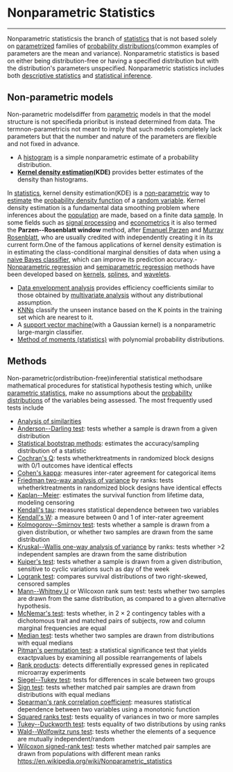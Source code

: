 # Nonparametric Statistics

---

Nonparametric statisticsis the branch of [statistics](https://en.wikipedia.org/wiki/Statistics) that is not based solely on [parametrized](https://en.wikipedia.org/wiki/Statistical_parameter) families of [probability distributions](https://en.wikipedia.org/wiki/Probability_distribution)(common examples of parameters are the mean and variance). Nonparametric statistics is based on either being distribution-free or having a specified distribution but with the distribution's parameters unspecified. Nonparametric statistics includes both [descriptive statistics](https://en.wikipedia.org/wiki/Descriptive_statistics) and [statistical inference](https://en.wikipedia.org/wiki/Statistical_inference).

## Non-parametric models

Non-parametric modelsdiffer from [parametric](https://en.wikipedia.org/wiki/Parametric_statistics) models in that the model structure is not specifieda prioribut is instead determined from data. The termnon-parametricis not meant to imply that such models completely lack parameters but that the number and nature of the parameters are flexible and not fixed in advance.

- A [histogram](https://en.wikipedia.org/wiki/Histogram) is a simple nonparametric estimate of a probability distribution.
- **[Kernel density estimation](https://en.wikipedia.org/wiki/Kernel_density_estimation)(KDE)** provides better estimates of the density than histograms.

In [statistics](https://en.wikipedia.org/wiki/Statistics), kernel density estimation(KDE) is a [non-parametric](https://en.wikipedia.org/wiki/Non-parametric_statistics) way to [estimate](https://en.wikipedia.org/wiki/Density_estimation) the [probability density function](https://en.wikipedia.org/wiki/Probability_density_function) of a [random variable](https://en.wikipedia.org/wiki/Random_variable). Kernel density estimation is a fundamental data smoothing problem where inferences about the [population](https://en.wikipedia.org/wiki/Statistical_population) are made, based on a finite data [sample](https://en.wikipedia.org/wiki/Statistical_sample). In some fields such as [signal processing](https://en.wikipedia.org/wiki/Signal_processing) and [econometrics](https://en.wikipedia.org/wiki/Econometrics) it is also termed the **Parzen--Rosenblatt window** method, after [Emanuel Parzen](https://en.wikipedia.org/wiki/Emanuel_Parzen) and [Murray Rosenblatt](https://en.wikipedia.org/wiki/Murray_Rosenblatt), who are usually credited with independently creating it in its current form.One of the famous applications of kernel density estimation is in estimating the class-conditional marginal densities of data when using a [naive Bayes classifier](https://en.wikipedia.org/wiki/Naive_Bayes_classifier), which can improve its prediction accuracy.-  [Nonparametric regression](https://en.wikipedia.org/wiki/Nonparametric_regression) and [semiparametric regression](https://en.wikipedia.org/wiki/Semiparametric_regression) methods have been developed based on [kernels](https://en.wikipedia.org/wiki/Kernel_(statistics)), [splines](https://en.wikipedia.org/wiki/Spline_(mathematics)), and [wavelets](https://en.wikipedia.org/wiki/Wavelet).

- [Data envelopment analysis](https://en.wikipedia.org/wiki/Data_envelopment_analysis) provides efficiency coefficients similar to those obtained by [multivariate analysis](https://en.wikipedia.org/wiki/Multivariate_analysis) without any distributional assumption.
- [KNNs](https://en.wikipedia.org/wiki/K-nearest_neighbors_algorithm) classify the unseen instance based on the K points in the training set which are nearest to it.
- A [support vector machine](https://en.wikipedia.org/wiki/Support_vector_machine)(with a Gaussian kernel) is a nonparametric large-margin classifier.
- [Method of moments (statistics)](https://en.wikipedia.org/wiki/Method_of_moments_(statistics)) with polynomial probability distributions.

## Methods

Non-parametric(ordistribution-free)inferential statistical methodsare mathematical procedures for statistical hypothesis testing which, unlike [parametric statistics](https://en.wikipedia.org/wiki/Parametric_statistics), make no assumptions about the [probability distributions](https://en.wikipedia.org/wiki/Probability_distribution) of the variables being assessed. The most frequently used tests include

- [Analysis of similarities](https://en.wikipedia.org/wiki/Analysis_of_similarities)
- [Anderson--Darling test](https://en.wikipedia.org/wiki/Anderson%E2%80%93Darling_test): tests whether a sample is drawn from a given distribution
- [Statistical bootstrap methods](https://en.wikipedia.org/wiki/Bootstrapping_(statistics)): estimates the accuracy/sampling distribution of a statistic
- [Cochran's Q](https://en.wikipedia.org/wiki/Cochran%27s_Q_test): tests whetherktreatments in randomized block designs with 0/1 outcomes have identical effects
- [Cohen's kappa](https://en.wikipedia.org/wiki/Cohen%27s_kappa): measures inter-rater agreement for categorical items
- [Friedman two-way analysis of variance](https://en.wikipedia.org/wiki/Friedman_test) by ranks: tests whetherktreatments in randomized block designs have identical effects
- [Kaplan--Meier](https://en.wikipedia.org/wiki/Kaplan%E2%80%93Meier_estimator): estimates the survival function from lifetime data, modeling censoring
- [Kendall's tau](https://en.wikipedia.org/wiki/Kendall_tau_rank_correlation_coefficient): measures statistical dependence between two variables
- [Kendall's W](https://en.wikipedia.org/wiki/Kendall%27s_W): a measure between 0 and 1 of inter-rater agreement
- [Kolmogorov--Smirnov test](https://en.wikipedia.org/wiki/Kolmogorov%E2%80%93Smirnov_test): tests whether a sample is drawn from a given distribution, or whether two samples are drawn from the same distribution
- [Kruskal--Wallis one-way analysis of variance](https://en.wikipedia.org/wiki/Kruskal%E2%80%93Wallis_one-way_analysis_of_variance) by ranks: tests whether >2 independent samples are drawn from the same distribution
- [Kuiper's test](https://en.wikipedia.org/wiki/Kuiper%27s_test): tests whether a sample is drawn from a given distribution, sensitive to cyclic variations such as day of the week
- [Logrank test](https://en.wikipedia.org/wiki/Logrank_test): compares survival distributions of two right-skewed, censored samples
- [Mann--Whitney U](https://en.wikipedia.org/wiki/Mann%E2%80%93Whitney_U) or Wilcoxon rank sum test: tests whether two samples are drawn from the same distribution, as compared to a given alternative hypothesis.
- [McNemar's test](https://en.wikipedia.org/wiki/McNemar%27s_test): tests whether, in 2 × 2 contingency tables with a dichotomous trait and matched pairs of subjects, row and column marginal frequencies are equal
- [Median test](https://en.wikipedia.org/wiki/Median_test): tests whether two samples are drawn from distributions with equal medians
- [Pitman's permutation test](https://en.wikipedia.org/wiki/Pitman_permutation_test): a statistical significance test that yields exactpvalues by examining all possible rearrangements of labels
- [Rank products](https://en.wikipedia.org/wiki/Rank_product): detects differentially expressed genes in replicated microarray experiments
- [Siegel--Tukey test](https://en.wikipedia.org/wiki/Siegel%E2%80%93Tukey_test): tests for differences in scale between two groups
- [Sign test](https://en.wikipedia.org/wiki/Sign_test): tests whether matched pair samples are drawn from distributions with equal medians
- [Spearman's rank correlation coefficient](https://en.wikipedia.org/wiki/Spearman%27s_rank_correlation_coefficient): measures statistical dependence between two variables using a monotonic function
- [Squared ranks test](https://en.wikipedia.org/wiki/Squared_ranks_test): tests equality of variances in two or more samples
- [Tukey--Duckworth test](https://en.wikipedia.org/wiki/Tukey%E2%80%93Duckworth_test): tests equality of two distributions by using ranks
- [Wald--Wolfowitz runs test](https://en.wikipedia.org/wiki/Wald%E2%80%93Wolfowitz_runs_test): tests whether the elements of a sequence are mutually independent/random
- [Wilcoxon signed-rank test](https://en.wikipedia.org/wiki/Wilcoxon_signed-rank_test): tests whether matched pair samples are drawn from populations with different mean ranks
<https://en.wikipedia.org/wiki/Nonparametric_statistics>
